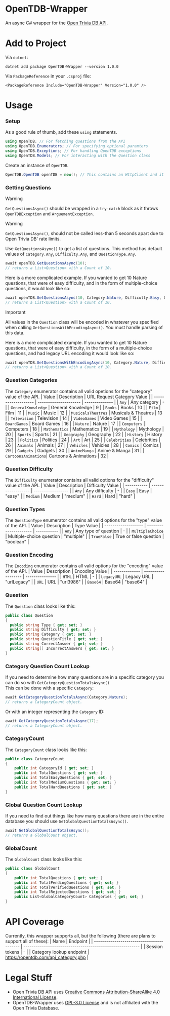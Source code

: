 # OpenTDB-Wrapper
An async C# wrapper for the [Open Trivia DB API](https://opentdb.com/api_config.php).
# Add to Project
Via `dotnet`:
```console
dotnet add package OpenTDB-Wrapper --version 1.0.0
```
Via `PackageReference` in your `.csproj` file:
```csproj
<PackageReference Include="OpenTDB-Wrapper" Version="1.0.0" />
```
# Usage
### Setup
As a good rule of thumb, add these `using` statements.
```cs
using OpenTDB; // For fetching questions from the API
using OpenTDB.Enumerators; // For specifying optional paramters
using OpenTDB.Exceptions; // For handling OpenTDB exceptions
using OpenTDB.Models; // For interacting with the Question class
```

Create an instance of `OpenTDB`.
```cs
OpenTDB.OpenTDB openTDB = new(); // This contains an HttpClient and it is good practice to not duplicate it.
```
### Getting Questions
> [!WARNING]
> `GetQuestionsAsync()` should be wrapped in a `try-catch` block as it throws `OpenTDBException` and `ArguementException`.

> [!WARNING]  
> `GetQuestionsAsync()`, should not be called less-than 5 seconds apart due to Open Trivia DB' rate limits.

Use `GetQuestionsAsync()` to get a list of questions. This method has default values of `Category.Any`, `Difficulty.Any`, and `QuestionType.Any`.
```cs
await openTDB.GetQuestionsAsync(10);
// returns a List<Question> with a Count of 10.
```
Here is a more complicated example. If you wanted to get 10 Nature questions, that were of easy difficulty, and in the form of multiple-choice questions, it would look like so:
```cs
await openTDB.GetQuestionsAsync(10, Category.Nature, Difficulty.Easy, QuestionType.MultipleChoice);
// returns a List<Question> with a Count of 10.
```
> [!IMPORTANT]  
> All values in the `Question` class will be encoded in whatever you specified when calling `GetQuestionsWithEncodingAsync()`. You must handle parsing of this data.

Here is a more complicated example. If you wanted to get 10 Nature questions, that were of easy difficulty, in the form of a multiple-choice questions, and had legacy URL encoding it would look like so:
```cs
await openTDB.GetQuestionsWithEncodingAsync(10, Category.Nature, Difficulty.Easy, QuestionType.MultipleChoice, Encoding.LegacyURL);
// returns a List<Question> with a Count of 10.
```
### Question Categories
The `Category` enumerator contains all valid opetions for the "category" value of the API.
| Value               | Description           | URL Request Category Value |
| ------------------- | --------------------- | -------------- |
| `Any`               | Any category           | -              |
| `GeneralKnowledge`  | General Knowledge      | 9              |
| `Books`             | Books                 | 10             |
| `Film`              | Film                  | 11             |
| `Music`             | Music                 | 12             |
| `MusicalsTheatres`  | Musicals & Theatres   | 13             |
| `Television`        | Television            | 14             |
| `VideoGames`        | Video Games           | 15             |
| `BoardGames`        | Board Games           | 16             |
| `Nature`            | Nature                | 17             |
| `Computers`         | Computers             | 18             |
| `Mathematics`       | Mathematics           | 19             |
| `Mythology`         | Mythology             | 20             |
| `Sports`            | Sports                | 21             |
| `Geography`         | Geography             | 22             |
| `History`           | History               | 23             |
| `Politics`          | Politics              | 24             |
| `Art`               | Art                   | 25             |
| `Celebrities`       | Celebrities           | 26             |
| `Animals`           | Animals               | 27             |
| `Vehicles`          | Vehicles              | 28             |
| `Comics`            | Comics                | 29             |
| `Gadgets`           | Gadgets               | 30             |
| `AnimeManga`        | Anime & Manga         | 31             |
| `CartoonsAnimations`| Cartoons & Animations | 32             |

### Question Difficulty
The `Difficulty` enumerator contains all valid options for the "difficulty" value of the API.
| Value       | Description       | Difficulty Value |
| ----------- | ------------------ | ----------------- |
| `Any`       | Any difficulty     | -                 |
| `Easy`      | Easy               | "easy"            |
| `Medium`    | Medium             | "medium"          |
| `Hard`      | Hard               | "hard"            |

### Question Types
The `QuestionType` enumerator contains all valid options for the "type" value of the API.
| Value               | Description           | Type Value  |
| ------------------- | --------------------- | ----------- |
| `Any`               | Any type of question   | -           |
| `MultipleChoice`    | Multiple-choice question | "multiple"  |
| `TrueFalse`         | True or false question  | "boolean"   |

### Question Encoding
The `Encoding` enumerator contains all valid options for the "encoding" value of the API.
| Value         | Description       | Encoding Value |
| ------------- | ------------------ | --------------- |
| `HTML`        | HTML               | -               |
| `LegacyURL`   | Legacy URL         | "urlLegacy"     |
| `URL`         | URL                | "url3986"       |
| `Base64`      | Base64             | "base64"        |

### Question
The `Question` class looks like this:
```cs
public class Question
{
  public string Type { get; set; }
  public string Difficulty { get; set; }
  public string Category { get; set; }
  public string QuestionTitle { get; set; }
  public string CorrectAnswer { get; set; }
  public string[] IncorrectAnswers { get; set; }
}
```

### Category Question Count Lookup
If you need to determine how many questions are in a specific category you can do so with `GetCategoryQuestionTotalsAsync()`\
This can be done with a specific `Category`:
```cs
await GetCategoryQuestionTotalsAsync(Category.Nature);
// returns a CategoryCount object.
```
Or with an integer representing the `Category` ID:
```cs
await GetCategoryQuestionTotalsAsync(17);
// returns a CategoryCount object.
```

### CategoryCount
The `CategoryCount` class looks like this:
```cs
public class CategoryCount
{
	public int CategoryId { get; set; }
	public int TotalQuestions { get; set; }
	public int TotalEasyQuestions { get; set; }
	public int TotalMediumQuestions { get; set; }
	public int TotalHardQuestions { get; set; }
}
```

### Global Question Count Lookup
If you need to find out things like how many questions there are in the entire database you should use `GetGlobalQuestionTotalsAsync()`.
```cs
await GetGlobalQuestionTotalsAsync();
// returns a GlobalCount object.
```

### GlobalCount
The `GlobalCount` class looks like this:
```cs
public class GlobalCount
{
	public int TotalQuestions { get; set; }
	public int TotalPendingQuestions { get; set; }
	public int TotalVerifiedQuestions { get; set; }
	public int TotalRejectedQuestions { get; set; }
	public List<GlobalCategoryCount> Categories { get; set; }
}
```

# API Coverage
Currently, this wrapper supports all, but the following (there are plans to support all of these):
| Name                                      | Endpoint                                                  |
| ----------------------------------------- | --------------------------------------------------------- |
| Session tokens                            | -                                                         |
| Category lookup endpoint                  | https://opentdb.com/api_category.php                      |

# Legal Stuff
- Open Trivia DB API uses [Creative Commons Attribution-ShareAlike 4.0 International License](https://creativecommons.org/licenses/by-sa/4.0/).
- OpenTDB-Wrapper uses [GPL-3.0 License](LICENSE) and is not affiliated with the Open Trivia Database.






